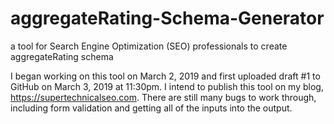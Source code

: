 # aggregateRating-Schema-Generator
a tool for Search Engine Optimization (SEO) professionals to create aggregateRating schema

I began working on this tool on March 2, 2019 and first uploaded draft #1 to GitHub on March 3, 2019 at 11:30pm. I intend to publish this tool on my blog, https://supertechnicalseo.com. There are still many bugs to work through, including form validation and getting all of the inputs into the output.
